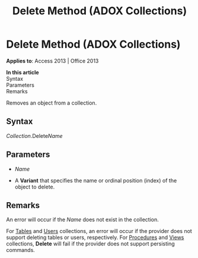 ﻿---
title: Delete Method (ADOX Collections)
TOCTitle: Delete Method (ADOX Collections)
ms:assetid: bcf9b8dd-cc7a-c1f9-fd93-58694766c4d9
ms:mtpsurl: https://msdn.microsoft.com/library/JJ249909(v=office.15)
ms:contentKeyID: 48547423
ms.date: 09/18/2015
mtps_version: v=office.15
---

# Delete Method (ADOX Collections)


**Applies to**: Access 2013 | Office 2013

**In this article**  
Syntax  
Parameters  
Remarks  

Removes an object from a collection.

## Syntax

*Collection*.Delete*Name*

## Parameters

  - *Name*

  - A **Variant** that specifies the name or ordinal position (index) of the object to delete.

## Remarks

An error will occur if the *Name* does not exist in the collection.

For [Tables](tables-collection-adox.md) and [Users](users-collection-adox.md) collections, an error will occur if the provider does not support deleting tables or users, respectively. For [Procedures](procedures-collection-adox.md) and [Views](views-collection-adox.md) collections, **Delete** will fail if the provider does not support persisting commands.

